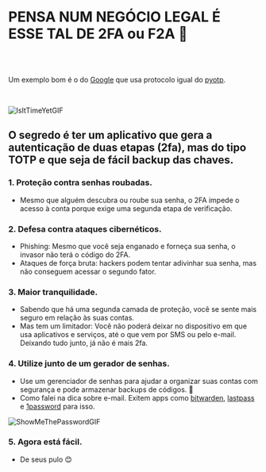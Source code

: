 # PENSA NUM NEGÓCIO LEGAL É ESSE TAL DE 2FA ou F2A 🔏
<br>
<br>

Um exemplo bom é o do [Google](https://github.com/google/google-authenticator-android) que usa protocolo igual do [pyotp](https://github.com/pyauth/pyotp).

<br>

![IsItTimeYetGIF](https://github.com/user-attachments/assets/9af02c71-e5d9-4046-be03-dfc3e969e1be)
<br>

## O segredo é ter um aplicativo que gera a autenticação de duas etapas (2fa), mas do tipo TOTP e que seja de fácil backup das chaves.

### 1. Proteção contra senhas roubadas.
* Mesmo que alguém descubra ou roube sua senha, o 2FA impede o acesso à conta porque exige uma segunda etapa de verificação.

### 2. Defesa contra ataques cibernéticos.
* Phishing: Mesmo que você seja enganado e forneça sua senha, o invasor não terá o código do 2FA. 
* Ataques de força bruta: hackers podem tentar adivinhar sua senha, mas não conseguem acessar o segundo fator.

### 3. Maior tranquilidade.
* Sabendo que há uma segunda camada de proteção, você se sente mais seguro em relação às suas contas. 
* Mas tem um limitador: Você não poderá deixar no dispositivo em que usa aplicativos e serviços, até o que vem por SMS ou pelo e-mail. Deixando tudo junto, já não é mais 2fa.
  

### 4. Utilize junto de um gerador de senhas.
* Use um gerenciador de senhas para ajudar a organizar suas contas com segurança e pode armazenar backups de códigos. 🤌
* Como falei na dica sobre e-mail. Exitem apps como [bitwarden](https://bitwarden.com/), [lastpass](https://www.lastpass.com/) e [1password](https://1password.com/) para isso. 

![ShowMeThePasswordGIF](https://github.com/user-attachments/assets/c0b1742f-046a-4516-94af-376868a60130)

### 5. Agora está fácil.
* De seus pulo 😊

